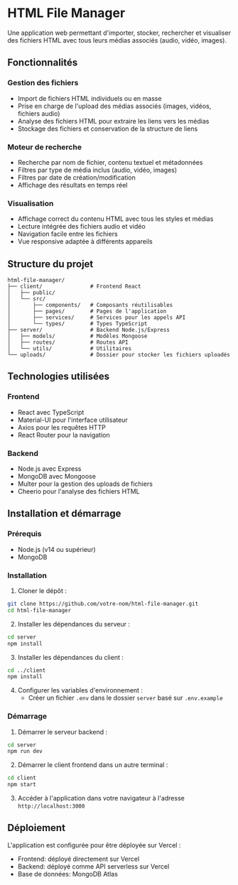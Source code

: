# HTML File Manager

Une application web permettant d'importer, stocker, rechercher et visualiser des fichiers HTML avec tous leurs médias associés (audio, vidéo, images).

## Fonctionnalités

### Gestion des fichiers
- Import de fichiers HTML individuels ou en masse
- Prise en charge de l'upload des médias associés (images, vidéos, fichiers audio)
- Analyse des fichiers HTML pour extraire les liens vers les médias
- Stockage des fichiers et conservation de la structure de liens

### Moteur de recherche
- Recherche par nom de fichier, contenu textuel et métadonnées
- Filtres par type de média inclus (audio, vidéo, images)
- Filtres par date de création/modification
- Affichage des résultats en temps réel

### Visualisation
- Affichage correct du contenu HTML avec tous les styles et médias
- Lecture intégrée des fichiers audio et vidéo
- Navigation facile entre les fichiers
- Vue responsive adaptée à différents appareils

## Structure du projet

```
html-file-manager/
├── client/               # Frontend React
│   ├── public/
│   └── src/
│       ├── components/   # Composants réutilisables
│       ├── pages/        # Pages de l'application
│       ├── services/     # Services pour les appels API
│       └── types/        # Types TypeScript
├── server/               # Backend Node.js/Express
│   ├── models/           # Modèles Mongoose
│   ├── routes/           # Routes API
│   └── utils/            # Utilitaires
└── uploads/              # Dossier pour stocker les fichiers uploadés
```

## Technologies utilisées

### Frontend
- React avec TypeScript
- Material-UI pour l'interface utilisateur
- Axios pour les requêtes HTTP
- React Router pour la navigation

### Backend
- Node.js avec Express
- MongoDB avec Mongoose
- Multer pour la gestion des uploads de fichiers
- Cheerio pour l'analyse des fichiers HTML

## Installation et démarrage

### Prérequis
- Node.js (v14 ou supérieur)
- MongoDB

### Installation

1. Cloner le dépôt :
```bash
git clone https://github.com/votre-nom/html-file-manager.git
cd html-file-manager
```

2. Installer les dépendances du serveur :
```bash
cd server
npm install
```

3. Installer les dépendances du client :
```bash
cd ../client
npm install
```

4. Configurer les variables d'environnement :
   - Créer un fichier `.env` dans le dossier `server` basé sur `.env.example`

### Démarrage

1. Démarrer le serveur backend :
```bash
cd server
npm run dev
```

2. Démarrer le client frontend dans un autre terminal :
```bash
cd client
npm start
```

3. Accéder à l'application dans votre navigateur à l'adresse `http://localhost:3000`

## Déploiement

L'application est configurée pour être déployée sur Vercel :
- Frontend: déployé directement sur Vercel
- Backend: déployé comme API serverless sur Vercel
- Base de données: MongoDB Atlas
